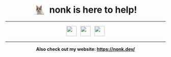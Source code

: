 <div align="center">
    <h1 style="display: flex; flex-flow: row nowrap; justify-content: center; gap: 16px; border-bottom: none;">
        <img width="32" height="32" src="assets/mars.png">
        <span>nonk is here to help!</span>
    </h1>
</div>

<hr>

<div align="center">
    <a href="https://vk.com/nonkus"><img width="32" height="32" src="https://cdn.simpleicons.org/vk/black/white"></a>
    &nbsp;
    <a href="https://discord.com/users/268677450144153611"><img width="32" height="32" src="https://cdn.simpleicons.org/discord/black/white"></a>
    &nbsp;
    <a href="mailto:me@nonk.dev"><img width="32" height="32" src="https://cdn.simpleicons.org/gmail/black/white"></a>
</div>

<hr>

**<div align="center">Also check out my website: <https://nonk.dev/></div>**
